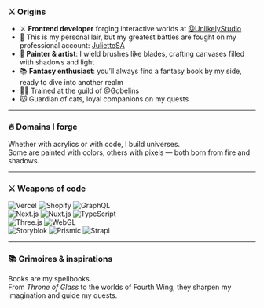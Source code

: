 ### ⚔️ Origins
- ⚔️ **Frontend developer** forging interactive worlds at <a href="https://unlikely.technology/" target="_blank">@UnlikelyStudio</a>
- 🏰 This is my personal lair, but my greatest battles are fought on my professional account: [JulietteSA](https://github.com/JulietteSA)
- 🖤 **Painter & artist**: I wield brushes like blades, crafting canvases filled with shadows and light  
- 📚 **Fantasy enthusiast**: you’ll always find a fantasy book by my side, ready to dive into another realm
- 👩‍🎓 Trained at the guild of <a href="https://www.gobelins.fr/" target="_blank">@Gobelins</a>  
- 🐱 Guardian of cats, loyal companions on my quests  

---

### 🔥 Domains I forge
Whether with acrylics or with code, I build universes.  
Some are painted with colors, others with pixels — both born from fire and shadows.  

---

### ⚔️ Weapons of code
<p>
    <img alt="Vercel" src="https://img.shields.io/badge/-Vercel-8B0000?style=flat-square&logo=vercel&logoColor=white" />
    <img alt="Shopify" src="https://img.shields.io/badge/-Shopify-8B0000?style=flat-square&logo=vercel&logoColor=white" />
    <img alt="GraphQL" src="https://img.shields.io/badge/-GraphQL-8B0000?style=flat-square&logo=graphql&logoColor=white" />
    <br/>
    <img alt="Next.js" src="https://img.shields.io/badge/-Next.js-8B0000?style=flat-square&logo=nextdotjs&logoColor=white" />
    <img alt="Nuxt.js" src="https://img.shields.io/badge/-Nuxt.js-8B0000?style=flat-square&logo=nuxtdotjs&logoColor=white" />
    <img alt="TypeScript" src="https://img.shields.io/badge/-TypeScript-8B0000?style=flat-square&logo=typescript&logoColor=white" />
    <br>
    <img alt="Three.js" src="https://img.shields.io/badge/-Three.js-8B0000?style=flat-square&logo=threedotjs&logoColor=white" />
    <img alt="WebGL" src="https://img.shields.io/badge/-WebGL-8B0000?style=flat-square&logo=webgl&logoColor=white" />
    <br/>
    <img alt="Storyblok" src="https://img.shields.io/badge/-Storyblok-8B0000?style=flat-square&logo=storyblok&logoColor=white" />
    <img alt="Prismic" src="https://img.shields.io/badge/-Prismic-8B0000?style=flat-square&logo=prismic&logoColor=white" />
    <img alt="Strapi" src="https://img.shields.io/badge/-Strapi-8B0000?style=flat-square&logo=strapi&logoColor=white" />
</p>

---

### 📚 Grimoires & inspirations
Books are my spellbooks.  
From *Throne of Glass* to the worlds of Fourth Wing, they sharpen my imagination and guide my quests.  
